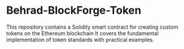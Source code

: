 # Behrad-BlockForge-Token
This repository contains a Solidity smart contract for creating custom tokens on the Ethereum blockchain
It covers the fundamental implementation of token standards with practical examples.
